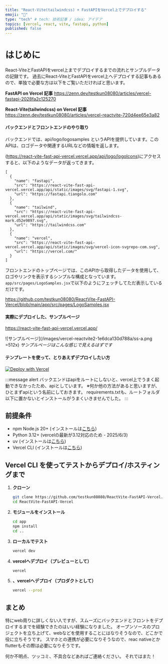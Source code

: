 ```yaml
---
title: "React-Vite(tailwindcss) + FastAPIをVercel上でデプロイする"
emoji: "🐒"
type: "tech" # tech: 技術記事 / idea: アイデア
topics: [vercel, react, vite, fastapi, python]
published: false
---
```



# はじめに
React-ViteとFastAPIをvercel上までデプロイするまでの流れとサンプルデータの記録です。
過去にReact-ViteとFastAPIをvercel上へデプロイする記事もあるので、単独で必要な方は以下をご覧いただければと思います。

**FastAPI on Vercel 記事**
https://zenn.dev/testkun08080/articles/vercel-fastapi-2028fa2c125270

**React-Vite(tailwindcss) on Vercel 記事**
https://zenn.dev/testkun08080/articles/vercel-reactvite-720d4ee65e3a82


#### バックエンドとフロントエンドのやり取り
バックエンドでは、api/logo/logosamples というAPIを提供しています。このAPIは、ロゴデータや関連するURLなどの情報を返します。

(https://react-vite-fast-api-vercel.vercel.app/api/logo/logoIcons)にアクセスすると、以下のようなデータが返ってきます。

```
[
  {
    "name": "fastapi",
    "src": "https://react-vite-fast-api-vercel.vercel.app/api/static/images/svg/fastapi-1.svg",
    "url": "https://fastapi.tiangolo.com"
  },
  {
    "name": "tailwind",
    "src": "https://react-vite-fast-api-vercel.vercel.app/api/static/images/svg/tailwindcss-mark.d52e9897.svg",
    "url": "https://tailwindcss.com"
  },
  {
    "name": "vercel",
    "src": "https://react-vite-fast-api-vercel.vercel.app/api/static/images/svg/vercel-icon-svgrepo-com.svg",
    "url": "https://vercel.com/"
  }
]

```

フロントエンドのトップページでは、このAPIから取得したデータを使用して、ロゴやリンクを表示するシンプルな構成となっています。
`app/src/pages/LogoSamples.jsx`で以下のようにフェッチしてただ表示しているだけです。


https://github.com/testkun08080/ReactVite-FastAPI-Vercel/blob/main/app/src/pages/LogoSamples.jsx

#### 実際にデプロイした、サンプルページ
https://react-vite-fast-api-vercel.vercel.app/

![サンプルページ](/images/vercel-reactvite2-1e6dca130d788a/ss-a.png =512x)
*サンプルページはこんな感じで見えるはずです*


#### テンプレートを使って、とりあえずデプロイしたい方

[![Deploy with Vercel](https://vercel.com/button)](https://vercel.com/import/git?s=https://github.com/testkun08080/ReactVite-FastAPI-Vercel)

:::message alert
バックエンドはapiをルートにしないと、vercel上でうまく起動できなかったため、apiとしています。
※何か他の方法があると思いますが、ひとまずapiという名前にしておきます。
requirements.txtも、ルートフォルダ以下に置かないとインストールがうまくいきませんでした。
:::

## 前提条件
- npm Node.js 20+ (インストールは[こちら](https://nodejs.org/en/download/))
- Python 3.12+ (vercelの最新が3.12対応のため - 2025/6/3)
- uv (インストールは[こちら](https://docs.astral.sh/uv/getting-started/installation/))
- Vercel CLI (インストールは[こちら](https://vercel.com/docs/cli#installing-vercel-cli/))


## Vercel CLI を使ってテストからデプロイ/ホスティングまで

1. **クローン**
    ```bash
    git clone https://github.com/testkun08080/ReactVite-FastAPI-Vercel.git
    cd ReactVite-FastAPI-Vercel
   ```
2. **モジュールをインストール**
    ```bash
    cd app
    npm install
    cd ..
3. **ローカルでテスト**
    ```bash
    vercel dev
   ```
4. **vercelへデプロイ（プレビューとして）**
    ```bash
    vercel
   ```
5. **、vercelへデプロイ（プロダクトとして）**
    ```bash
    vercel --prod
   ```

## まとめ
特にweb周りに詳しくない人ですが、スムーズにバックエンドとフロントをデプロイするまでを経験できたのはいい経験になりました。
オープンソースのプロジェクトを立ち上げて、webなどを使用することにはなりそうなので、どこかで役に立ちそうです。
スマホとの連携が必要になりそうなので、reac nativeとかflutterもその際は必要になりそうです。

何か不明点、ツッコミ、不具合などあればご連絡ください。
それではまた！